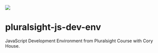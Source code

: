 <img src="https://travis-ci.org/drazenp/pluralsight-js-dev-env.svg?branch=master" />

# pluralsight-js-dev-env
JavaScript Development Environment from Pluralsight Course with Cory House.
